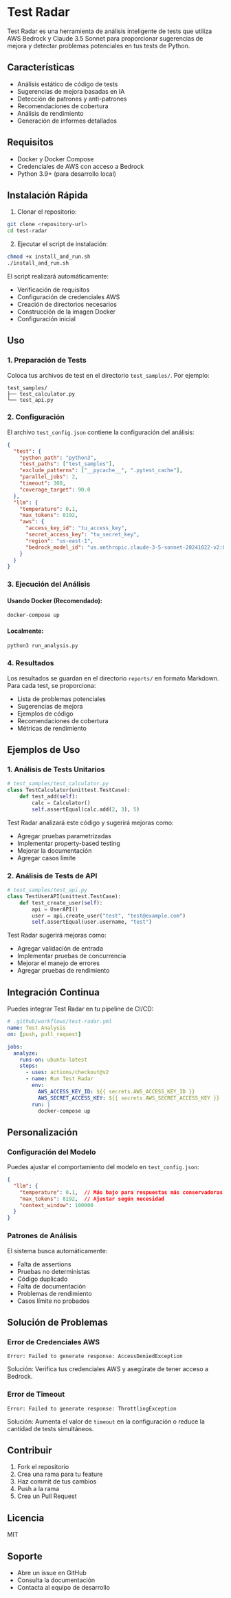# Test Radar

Test Radar es una herramienta de análisis inteligente de tests que utiliza AWS Bedrock y Claude 3.5 Sonnet para proporcionar sugerencias de mejora y detectar problemas potenciales en tus tests de Python.

## Características

- Análisis estático de código de tests
- Sugerencias de mejora basadas en IA
- Detección de patrones y anti-patrones
- Recomendaciones de cobertura
- Análisis de rendimiento
- Generación de informes detallados

## Requisitos

- Docker y Docker Compose
- Credenciales de AWS con acceso a Bedrock
- Python 3.9+ (para desarrollo local)

## Instalación Rápida

1. Clonar el repositorio:
```bash
git clone <repository-url>
cd test-radar
```

2. Ejecutar el script de instalación:
```bash
chmod +x install_and_run.sh
./install_and_run.sh
```

El script realizará automáticamente:
- Verificación de requisitos
- Configuración de credenciales AWS
- Creación de directorios necesarios
- Construcción de la imagen Docker
- Configuración inicial

## Uso

### 1. Preparación de Tests

Coloca tus archivos de test en el directorio `test_samples/`. Por ejemplo:

```
test_samples/
├── test_calculator.py
└── test_api.py
```

### 2. Configuración

El archivo `test_config.json` contiene la configuración del análisis:

```json
{
  "test": {
    "python_path": "python3",
    "test_paths": ["test_samples"],
    "exclude_patterns": ["__pycache__", ".pytest_cache"],
    "parallel_jobs": 2,
    "timeout": 300,
    "coverage_target": 90.0
  },
  "llm": {
    "temperature": 0.1,
    "max_tokens": 8192,
    "aws": {
      "access_key_id": "tu_access_key",
      "secret_access_key": "tu_secret_key",
      "region": "us-east-1",
      "bedrock_model_id": "us.anthropic.claude-3-5-sonnet-20241022-v2:0"
    }
  }
}
```

### 3. Ejecución del Análisis

#### Usando Docker (Recomendado):
```bash
docker-compose up
```

#### Localmente:
```bash
python3 run_analysis.py
```

### 4. Resultados

Los resultados se guardan en el directorio `reports/` en formato Markdown. Para cada test, se proporciona:

- Lista de problemas potenciales
- Sugerencias de mejora
- Ejemplos de código
- Recomendaciones de cobertura
- Métricas de rendimiento

## Ejemplos de Uso

### 1. Análisis de Tests Unitarios
```python
# test_samples/test_calculator.py
class TestCalculator(unittest.TestCase):
    def test_add(self):
        calc = Calculator()
        self.assertEqual(calc.add(2, 3), 5)
```

Test Radar analizará este código y sugerirá mejoras como:
- Agregar pruebas parametrizadas
- Implementar property-based testing
- Mejorar la documentación
- Agregar casos límite

### 2. Análisis de Tests de API
```python
# test_samples/test_api.py
class TestUserAPI(unittest.TestCase):
    def test_create_user(self):
        api = UserAPI()
        user = api.create_user("test", "test@example.com")
        self.assertEqual(user.username, "test")
```

Test Radar sugerirá mejoras como:
- Agregar validación de entrada
- Implementar pruebas de concurrencia
- Mejorar el manejo de errores
- Agregar pruebas de rendimiento

## Integración Continua

Puedes integrar Test Radar en tu pipeline de CI/CD:

```yaml
# .github/workflows/test-radar.yml
name: Test Analysis
on: [push, pull_request]

jobs:
  analyze:
    runs-on: ubuntu-latest
    steps:
      - uses: actions/checkout@v2
      - name: Run Test Radar
        env:
          AWS_ACCESS_KEY_ID: ${{ secrets.AWS_ACCESS_KEY_ID }}
          AWS_SECRET_ACCESS_KEY: ${{ secrets.AWS_SECRET_ACCESS_KEY }}
        run: |
          docker-compose up
```

## Personalización

### Configuración del Modelo

Puedes ajustar el comportamiento del modelo en `test_config.json`:

```json
{
  "llm": {
    "temperature": 0.1,  // Más bajo para respuestas más conservadoras
    "max_tokens": 8192,  // Ajustar según necesidad
    "context_window": 100000
  }
}
```

### Patrones de Análisis

El sistema busca automáticamente:
- Falta de assertions
- Pruebas no deterministas
- Código duplicado
- Falta de documentación
- Problemas de rendimiento
- Casos límite no probados

## Solución de Problemas

### Error de Credenciales AWS
```
Error: Failed to generate response: AccessDeniedException
```
Solución: Verifica tus credenciales AWS y asegúrate de tener acceso a Bedrock.

### Error de Timeout
```
Error: Failed to generate response: ThrottlingException
```
Solución: Aumenta el valor de `timeout` en la configuración o reduce la cantidad de tests simultáneos.

## Contribuir

1. Fork el repositorio
2. Crea una rama para tu feature
3. Haz commit de tus cambios
4. Push a la rama
5. Crea un Pull Request

## Licencia

MIT

## Soporte

- Abre un issue en GitHub
- Consulta la documentación
- Contacta al equipo de desarrollo
